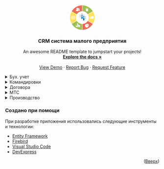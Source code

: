 <div id="top"></div>




<!-- PROJECT LOGO -->
<br />
<div align="center">
  <a href="https://github.com/othneildrew/Best-README-Template">
    <img src="Screenshots/icon.png" alt="Logo" width="80" height="80">
  </a>

  <h3 align="center">CRM система малого предприятия</h3>

  <p align="center">
    An awesome README template to jumpstart your projects!
    <br />
    <a href="https://github.com/othneildrew/Best-README-Template"><strong>Explore the docs »</strong></a>
    <br />
    <br />
    <a href="https://github.com/othneildrew/Best-README-Template">View Demo</a>
    ·
    <a href="https://github.com/othneildrew/Best-README-Template/issues">Report Bug</a>
    ·
    <a href="https://github.com/othneildrew/Best-README-Template/issues">Request Feature</a>
  </p>
</div>

<!-- TABLE OF CONTENTS -->
<details>
  <summary>Бух. учет</summary>
  <ol>
    <li>
      <strong>Описание вкладки</strong>
      <p>Бух учет предприятия: приходы, списания, банковские операции, расчеты с заказчиками, ведение касовой книги, основных средств предприятия.</p>
    </li>
    <li>
      Меню
      <ul>
        <img src="Screenshots/account_menu_form.jpg">
      </ul>
    </li>
    <li>Приходы</li>
    <li>Списание</li>
    <li>Основные средства</li>
    <li>Требования</li>
    <li>Налоговый учёт</li>
    <li>Расчеты с покупателями и заказчиками</li>
    <li>Банковские операции</li>
    <li>Кассовая книга</li>
    <li>Отчёты</li>
  </ol>
</details>

<details>
  <summary>Командировки</summary>
  <ol>
    <li>
      <strong>Описание вкладки</strong>
      <p>Учет командировок командируемого персонала, создание приказов и удостоверений на командировку, виплата аванса, суточных. Ведение командировочных расходов.</p>
    </li>
    <li>
      Меню
      <ul>
        <img src="Screenshots/businnes_trips_menu_form.jpg">
      </ul>
    </li>
    <li>Удостоверения</li>
    <li>Приказы</li>
    <li>Основные средства</li>
    <li>Журнал авансов и отчётов</li>
    <li>Журнал хозяйственных нужд</li>
  </ol>
</details>

<details>
  <summary>Договора</summary>
  <ol>
    <li>
      <strong>Описание вкладки</strong>
      <p>Учет командировок командируемого персонала, создание приказов и удостоверений на командировку, виплата аванса, суточных. Ведение командировочных расходов.</p>
    </li>
    <li>
      Меню
      <ul>
        <img src="Screenshots/businnes_trips_menu_form.jpg">
      </ul>
    </li>
    <li>Заказы</li>
    <li>Приходы и расходы (деньги)</li>
    <li>Журнал договоров</li>
    <li>Счета</li>
    <li>Журнал регистрации запросов заказчиков</li>

  </ol>
</details>

<details>
  <summary>МТС</summary>
  <ol>
    <li>
      <strong>Описание вкладки</strong>
      <p>Учет командировок командируемого персонала, создание приказов и удостоверений на командировку, виплата аванса, суточных. Ведение командировочных расходов.</p>
    </li>
    <li>
      Меню
      <ul>
        <img src="Screenshots/businnes_trips_menu_form.jpg">
      </ul>
    </li>
    <li>Материальные спецыфикации</li>
    <li>Журнал регистрации изделий</li>
    <li>Журнал регистрации изделий(чертежи заказчика)</li>
    <li>Справочник материальных спцификаций</li>

  </ol>
</details>

<details>
  <summary>Производство</summary>
  <ol>
    <li>
      <strong>Описание вкладки</strong>
      <p>Учет командировок командируемого персонала, создание приказов и удостоверений на командировку, виплата аванса, суточных. Ведение командировочных расходов.</p>
    </li>
    <li>
      Меню
      <ul>
        <img src="Screenshots/businnes_trips_menu_form.jpg">
      </ul>
    </li>
    <li>Сварочные работы</li>
    <li>Приходы (производство)</li>
    <li>Списание (производство)</li>
    <li>Журнал покрасочных работ</li>

  </ol>
</details>

### Создано при помощи

При разработке приложения использовались следующие инструменты и технологии:


* [Entity Framework](https://docs.microsoft.com/en-us/ef/?ranMID=46131&ranEAID=a1LgFw09t88&ranSiteID=a1LgFw09t88-hlluP1_OXfxgOwFLJlEmrQ&epi=a1LgFw09t88-hlluP1_OXfxgOwFLJlEmrQ&irgwc=1&OCID=AID2200057_aff_7806_1243925&tduid=%28ir__69bg1pxcickf6zoxfl9yvpgsmf2xoyl6stjahgn300%29%287806%29%281243925%29%28a1LgFw09t88-hlluP1_OXfxgOwFLJlEmrQ%29%28%29&irclickid=_69bg1pxcickf6zoxfl9yvpgsmf2xoyl6stjahgn300)
* [Firebird](http://www.firebirdsql.org/)
* [Visual Studio Code](https://code.visualstudio.com/)
* [DevExpress](https://www.devexpress.com/)


<p align="right">(<a href="#top">Вверх</a>)</p>
